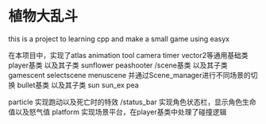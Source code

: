 # 植物大乱斗

this is a project to learning cpp and make a small game using easyx

在本项目中，实现了atlas animation tool camera timer vector2等通用基础类
player基类 以及其子类 sunflower peashooter 
/scene基类 以及其子类 gamescent selectscene menuscene  并通过Scene_manager进行不同场景的切换
bullet基类 以及其子类 sun sun_ex pea

particle 实现跑动以及死亡时的特效
/status_bar 实现角色状态栏，显示角色生命值以及怒气值
platform 实现场景平台，在player基类中处理了碰撞逻辑



